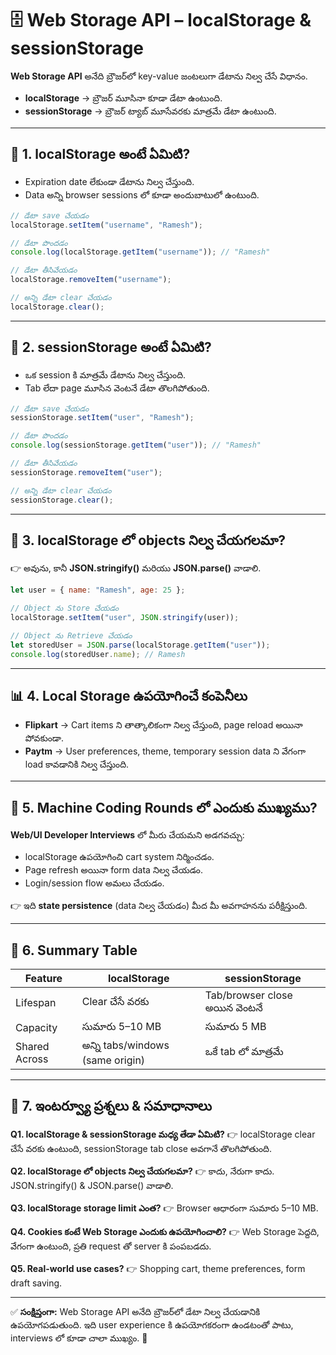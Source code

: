 
# 🗄️ Web Storage API – localStorage & sessionStorage

**Web Storage API** అనేది బ్రౌజర్‌లో key-value జంటలుగా డేటాను నిల్వ చేసే విధానం.

* **localStorage** → బ్రౌజర్ మూసినా కూడా డేటా ఉంటుంది.
* **sessionStorage** → బ్రౌజర్ ట్యాబ్ మూసేవరకు మాత్రమే డేటా ఉంటుంది.

---

## 📌 1. localStorage అంటే ఏమిటి?

* Expiration date లేకుండా డేటాను నిల్వ చేస్తుంది.
* Data అన్ని browser sessions లో కూడా అందుబాటులో ఉంటుంది.

```javascript
// డేటా save చేయడం
localStorage.setItem("username", "Ramesh");

// డేటా పొందడం
console.log(localStorage.getItem("username")); // "Ramesh"

// డేటా తీసివేయడం
localStorage.removeItem("username");

// అన్ని డేటా clear చేయడం
localStorage.clear();
```

---

## 📌 2. sessionStorage అంటే ఏమిటి?

* ఒక session కి మాత్రమే డేటాను నిల్వ చేస్తుంది.
* Tab లేదా page మూసిన వెంటనే డేటా తొలగిపోతుంది.

```javascript
// డేటా save చేయడం
sessionStorage.setItem("user", "Ramesh");

// డేటా పొందడం
console.log(sessionStorage.getItem("user")); // "Ramesh"

// డేటా తీసివేయడం
sessionStorage.removeItem("user");

// అన్ని డేటా clear చేయడం
sessionStorage.clear();
```

---

## 📌 3. localStorage లో objects నిల్వ చేయగలమా?

👉 అవును, కానీ **JSON.stringify()** మరియు **JSON.parse()** వాడాలి.

```javascript
let user = { name: "Ramesh", age: 25 };

// Object ను Store చేయడం
localStorage.setItem("user", JSON.stringify(user));

// Object ను Retrieve చేయడం
let storedUser = JSON.parse(localStorage.getItem("user"));
console.log(storedUser.name); // Ramesh
```

---

## 📊 4. Local Storage ఉపయోగించే కంపెనీలు

* **Flipkart** → Cart items ని తాత్కాలికంగా నిల్వ చేస్తుంది, page reload అయినా పోవకుండా.
* **Paytm** → User preferences, theme, temporary session data ని వేగంగా load కావడానికి నిల్వ చేస్తుంది.

---

## 📌 5. Machine Coding Rounds లో ఎందుకు ముఖ్యము?

**Web/UI Developer Interviews** లో మీరు చేయమని అడగవచ్చు:

* localStorage ఉపయోగించి cart system నిర్మించడం.
* Page refresh అయినా form data నిల్వ చేయడం.
* Login/session flow అమలు చేయడం.

👉 ఇది **state persistence** (data నిల్వ చేయడం) మీద మీ అవగాహనను పరీక్షిస్తుంది.

---

## 📌 6. Summary Table

| Feature       | localStorage                   | sessionStorage           |
| ------------- | ------------------------------ | ------------------------ |
| Lifespan      | Clear చేసే వరకు               | Tab/browser close అయిన వెంటనే |
| Capacity      | సుమారు 5–10 MB                 | సుమారు 5 MB             |
| Shared Across | అన్ని tabs/windows (same origin)| ఒకే tab లో మాత్రమే        |

---

## 📌 7. ఇంటర్వ్యూ ప్రశ్నలు & సమాధానాలు

**Q1. localStorage & sessionStorage మధ్య తేడా ఏమిటి?**
👉 localStorage clear చేసే వరకు ఉంటుంది, sessionStorage tab close అవగానే తొలగిపోతుంది.

**Q2. localStorage లో objects నిల్వ చేయగలమా?**
👉 కాదు, నేరుగా కాదు. JSON.stringify() & JSON.parse() వాడాలి.

**Q3. localStorage storage limit ఎంత?**
👉 Browser ఆధారంగా సుమారు 5–10 MB.

**Q4. Cookies కంటే Web Storage ఎందుకు ఉపయోగించాలి?**
👉 Web Storage పెద్దది, వేగంగా ఉంటుంది, ప్రతి request తో server కి పంపబడదు.

**Q5. Real-world use cases?**
👉 Shopping cart, theme preferences, form draft saving.

---

✅ **సంక్షిప్తంగా:** Web Storage API అనేది బ్రౌజర్‌లో డేటా నిల్వ చేయడానికి ఉపయోగపడుతుంది. ఇది user experience కి ఉపయోగకరంగా ఉండటంతో పాటు, interviews లో కూడా చాలా ముఖ్యం. 🚀
